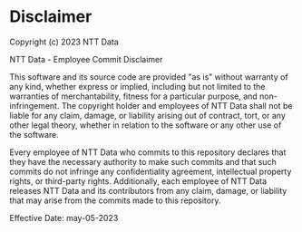 # Disclaimer

Copyright (c) 2023 NTT Data

NTT Data - Employee Commit Disclaimer

This software and its source code are provided "as is" without warranty of any kind, whether express or implied, including but not limited to the warranties of merchantability, fitness for a particular purpose, and non-infringement. The copyright holder and employees of NTT Data shall not be liable for any claim, damage, or liability arising out of contract, tort, or any other legal theory, whether in relation to the software or any other use of the software.

Every employee of NTT Data who commits to this repository declares that they have the necessary authority to make such commits and that such commits do not infringe any confidentiality agreement, intellectual property rights, or third-party rights. Additionally, each employee of NTT Data releases NTT Data and its contributors from any claim, damage, or liability that may arise from the commits made to this repository.

Effective Date: may-05-2023
